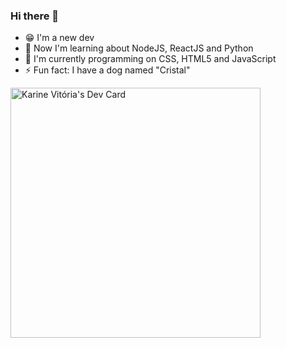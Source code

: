 ### Hi there 👋

- 😁 I'm a new dev
- 🌱 Now I'm learning about NodeJS, ReactJS and Python
- 🧠 I'm currently programming on CSS, HTML5 and JavaScript
- ⚡ Fun fact: I have a dog named "Cristal"

<a href="https://app.daily.dev/karine_15"><img src="https://api.daily.dev/devcards/f2ee63af8a8f4c6ab9d2e1f5d450aba5.png?r=742" width="400" alt="Karine Vitória's Dev Card"/></a>

<!--
**kvmoraes/kvmoraes** is a ✨ _special_ ✨ repository because its `README.md` (this file) appears on your GitHub profile.

Here are some ideas to get you started:

- 🔭 I’m currently working on ...

- 👯 I’m looking to collaborate on ...
- 🤔 I’m looking for help with ...
- 💬 Ask me about ...
- 📫 How to reach me: ...
- 😄 Pronouns: ...

-->
